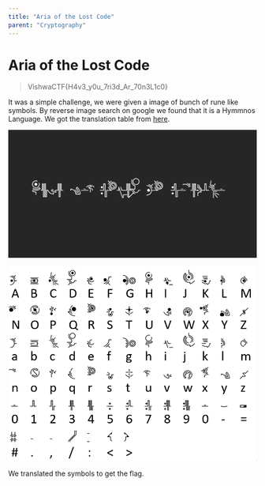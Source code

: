 ```yaml
---
title: "Aria of the Lost Code"
parent: "Cryptography"
---
```


# Aria of the Lost Code

> VishwaCTF{H4v3_y0u_7ri3d_Ar_70n3L1c0}

It was a simple challenge, we were given a image of bunch of rune like symbols. By reverse image search on google we found that it is a Hymmnos Language. We got the translation table from [here](https://artonelico.fandom.com/wiki/Hymmnos_Language).

![Challenge file](./Chall_crypto.png)

![Hymmnos Language](./Hymmnos.webp)

We translated the symbols to get the flag.